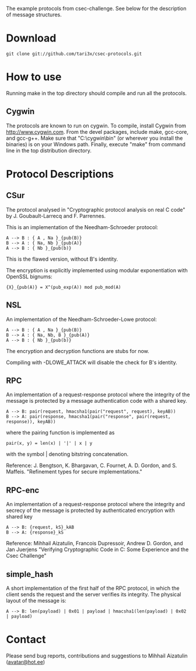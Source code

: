 
The example protocols from csec-challenge. See below for the description of message structures.

Download
========

    git clone git://github.com/tari3x/csec-protocols.git

How to use
==========

Running make in the top directory should compile and run all the protocols.

Cygwin
------

The protocols are known to run on cygwin. To compile, install Cygwin from http://www.cygwin.com.
From the devel packages, include make, gcc-core, and gcc-g++. 
Make sure that "C:\\cygwin\\bin" (or wherever you install the binaries) is on your Windows path.
Finally, execute "make" from command line in the top distribution directory.

Protocol Descriptions
=====================

CSur
----

The protocol analysed in 
"Cryptographic protocol analysis on real C code"
by J. Goubault-Larrecq and F. Parrennes.

This is an implementation of the Needham-Schroeder protocol:

    A --> B : { A , Na }_{pub(B)}
    B --> A : { Na, Nb }_{pub(A)}
    A --> B : { Nb }_{pub(b)}

This is the flawed version, without B's identity. 

The encryption is explicitly implemented using modular exponentiation with OpenSSL bignums:

    {X}_{pub(A)} = X^(pub_exp(A)) mod pub_mod(A)

NSL
---

An implementation of the Needham-Schroeder-Lowe protocol:

    A --> B : { A , Na }_{pub(B)}
    B --> A : { Na, Nb, B }_{pub(A)}
    A --> B : { Nb }_{pub(b)}

The encryption and decryption functions are stubs for now.

Compiling with -DLOWE_ATTACK will disable the check for B's identity.

RPC
---

An implementation of a request-response protocol where the integrity of the message is
protected by a message authentication code with a shared key.

    A --> B: pair(request, hmacsha1(pair("request", request), keyAB))
    B --> A: pair(response, hmacsha1(pair("response", pair(request, response)), keyAB))

where the pairing function is implemented as

    pair(x, y) = len(x) | '|' | x | y

with the symbol | denoting bitstring concatenation.

Reference: 
J. Bengtson, K. Bhargavan, C. Fournet, A. D. Gordon, and S. Maffeis. 
"Refinement types for secure implementations." 

RPC-enc
-------

An implementation of a request-response protocol where the integrity and secrecy of the message
is protected by authenticated encryption with shared key

    A --> B: {request, kS}_kAB
    B --> A: {response}_kS

Reference: 
Mihhail Aizatulin, Francois Dupressoir, Andrew D. Gordon, and Jan Juerjens
"Verifying Cryptographic Code in C: Some Experience and the Csec Challenge"

simple_hash
-----------

A short implementation of the first half of the RPC protocol, in which the client
sends the request and the server verifies its integrity. The physical layout of the message is:

    A --> B: len(payload) | 0x01 | payload | hmacsha1(len(payload) | 0x02 | payload)

Contact
=======

Please send bug reports, contributions and suggestions to Mihhail Aizatulin (<avatar@hot.ee>)


